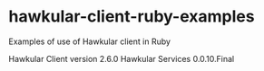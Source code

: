 # hawkular-client-ruby-examples
Examples of use of Hawkular client in Ruby

Hawkular Client version 2.6.0
Hawkular Services 0.0.10.Final
